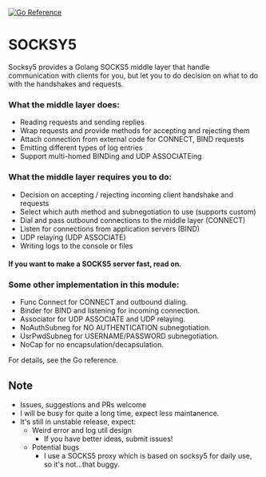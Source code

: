 [![Go Reference](https://pkg.go.dev/badge/github.com/fishBone000/socksy5.svg)](https://pkg.go.dev/github.com/fishBone000/socksy5)

# SOCKSY5
Socksy5 provides a Golang SOCKS5 middle layer that handle communication with clients 
for you, but let you to do decision on what to do with the handshakes and requests. 

### What the middle layer does: 
- Reading requests and sending replies
- Wrap requests and provide methods for accepting and rejecting them
- Attach connection from external code for CONNECT, BIND requests
- Emitting different types of log entries 
- Support multi-homed BINDing and UDP ASSOCIATEing

### What the middle layer requires you to do: 
- Decision on accepting / rejecting incoming client handshake and requests
- Select which auth method and subnegotiation to use (supports custom)
- Dial and pass outbound connections to the middle layer (CONNECT)
- Listen for connections from application servers (BIND)
- UDP relaying (UDP ASSOCIATE)
- Writing logs to the console or files

#### If you want to make a SOCKS5 server fast, read on. 

### Some other implementation in this module:
- Func Connect for CONNECT and outbound dialing. 
- Binder for BIND and listening for incoming connection. 
- Associator for UDP ASSOCIATE and UDP relaying. 
- NoAuthSubneg for NO AUTHENTICATION subnegotiation. 
- UsrPwdSubneg for USERNAME/PASSWORD subnegotiation. 
- NoCap for no encapsulation/decapsulation. 

For details, see the Go reference. 

## Note
- Issues, suggestions and PRs welcome
- I will be busy for quite a long time, expect less maintanence. 
- It's still in unstable release, expect:
  - Weird error and log util design
    - If you have better ideas, submit issues!
  - Potential bugs
    - I use a SOCKS5 proxy which is based on socksy5 for daily use, so it's not...that buggy. 
